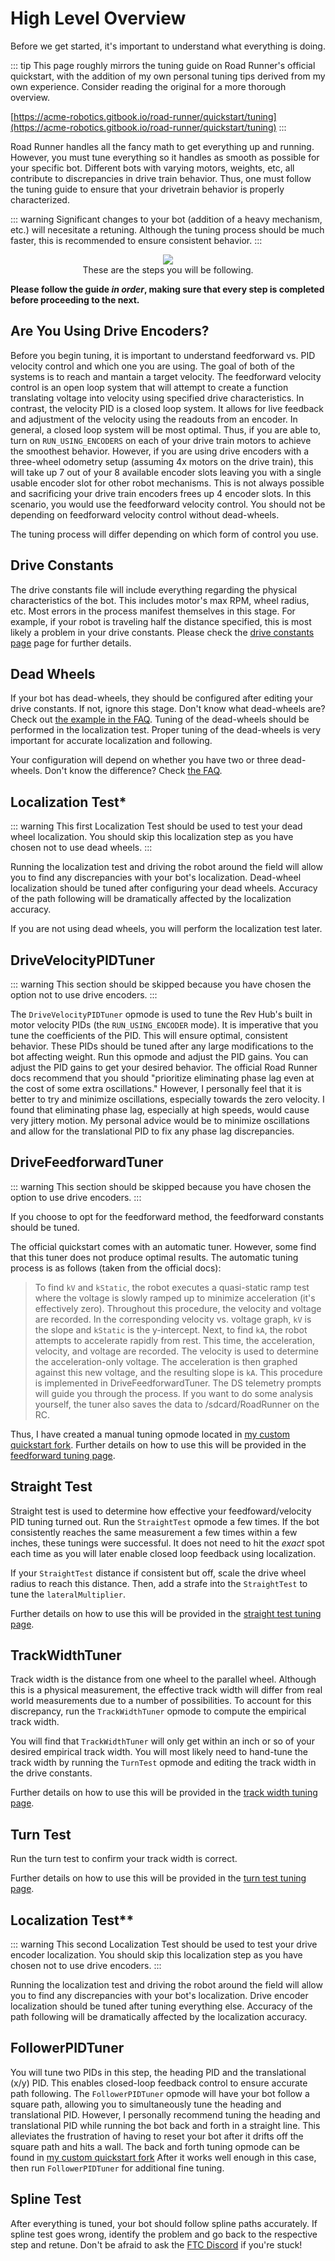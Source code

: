 # High Level Overview

Before we get started, it's important to understand what everything is doing.

::: tip
This page roughly mirrors the tuning guide on Road Runner's official quickstart, with the addition of my own personal tuning tips derived from my own experience. Consider reading the original for a more thorough overview.

[https://acme-robotics.gitbook.io/road-runner/quickstart/tuning](https://acme-robotics.gitbook.io/road-runner/quickstart/tuning)
:::

Road Runner handles all the fancy math to get everything up and running. However, you must tune everything so it handles as smooth as possible for your specific bot. Different bots with varying motors, weights, etc, all contribute to discrepancies in drive train behavior. Thus, one must follow the tuning guide to ensure that your drivetrain behavior is properly characterized.

::: warning
Significant changes to your bot (addition of a heavy mechanism, etc.) will necesitate a retuning. Although the tuning process should be much faster, this is recommended to ensure consistent behavior.
:::

<figure align="center">
    <img src="./assets/quickstart-overview/TuningChart-quarter.png">
    <figcaption style="marginTop: 1em;">These are the steps you will be following.</figcaption>
</figure>

**Please follow the guide _in order_, making sure that every step is completed before proceeding to the next.**

## Are You Using Drive Encoders?

Before you begin tuning, it is important to understand feedforward vs. PID velocity control and which one you are using. The goal of both of the systems is to reach and mantain a target velocity. The feedforward velocity control is an open loop system that will attempt to create a function translating voltage into velocity using specified drive characteristics. In contrast, the velocity PID is a closed loop system. It allows for live feedback and adjustment of the velocity using the readouts from an encoder. In general, a closed loop system will be most optimal. Thus, if you are able to, turn on `RUN_USING_ENCODERS` on each of your drive train motors to achieve the smoothest behavior. However, if you are using drive encoders with a three-wheel odometry setup (assuming 4x motors on the drive train), this will take up 7 out of your 8 available encoder slots leaving you with a single usable encoder slot for other robot mechanisms. This is not always possible and sacrificing your drive train encoders frees up 4 encoder slots. In this scenario, you would use the feedforward velocity control.
You should not be depending on feedforward velocity control without dead-wheels.

The tuning process will differ depending on which form of control you use.

<Ayude />

## Drive Constants

The drive constants file will include everything regarding the physical characteristics of the bot. This includes motor's max RPM, wheel radius, etc. Most errors in the process manifest themselves in this stage. For example, if your robot is traveling half the distance specified, this is most likely a problem in your drive constants. Please check the [drive constants page](/drive-constants) page for further details.

## Dead Wheels

If your bot has dead-wheels, they should be configured after editing your drive constants. If not, ignore this stage. Don't know what dead-wheels are? Check out [the example in the FAQ](/#what-are-dead-wheels-odometry).
Tuning of the dead-wheels should be performed in the localization test. Proper tuning of the dead-wheels is very important for accurate localization and following.

Your configuration will depend on whether you have two or three dead-wheels. Don't know the difference? Check [the FAQ](/#what-is-the-difference-between-two-and-three-wheel-odometry).

## Localization Test\*

<HideAyudeWrapper :skipIfDriveEncoders="true">
::: warning
This first Localization Test should be used to test your dead wheel localization. You should skip this localization step as you have chosen not to use dead wheels.
:::
</HideAyudeWrapper>

Running the localization test and driving the robot around the field will allow you to find any discrepancies with your bot's localization. Dead-wheel localization should be tuned after configuring your dead wheels. Accuracy of the path following will be dramatically affected by the localization accuracy.

If you are not using dead wheels, you will perform the localization test later.

## DriveVelocityPIDTuner <SkipAyudeBadge :skipIfDriveEncoders="true" />

<HideAyudeWrapper :skipIfDriveEncoders="true">
::: warning
This section should be skipped because you have chosen the option not to use drive encoders.
:::
</HideAyudeWrapper>

The `DriveVelocityPIDTuner` opmode is used to tune the Rev Hub's built in motor velocity PIDs (the `RUN_USING_ENCODER` mode). It is imperative that you tune the coefficients of the PID. This will ensure optimal, consistent behavior. These PIDs should be tuned after any large modifications to the bot affecting weight. Run this opmode and adjust the PID gains. You can adjust the PID gains to get your desired behavior. The official Road Runner docs recommend that you should "prioritize eliminating phase lag even at the cost of some extra oscillations." However, I personally feel that it is better to try and minimize oscillations, especially towards the zero velocity. I found that eliminating phase lag, especially at high speeds, would cause very jittery motion. My personal advice would be to minimize oscillations and allow for the translational PID to fix any phase lag discrepancies.

## DriveFeedforwardTuner <SkipAyudeBadge :skipIfDriveEncoders="false" />

<HideAyudeWrapper :skipIfDriveEncoders="false">
::: warning
This section should be skipped because you have chosen the option to use drive encoders.
:::
</HideAyudeWrapper>

If you choose to opt for the feedforward method, the feedforward constants should be tuned.

The official quickstart comes with an automatic tuner. However, some find that this tuner does not produce optimal results.
The automatic tuning process is as follows (taken from the official docs):

> To find `kV` and `kStatic`, the robot executes a quasi-static ramp test where the voltage is slowly ramped up to minimize acceleration (it's effectively zero). Throughout this procedure, the velocity and voltage are recorded. In the corresponding velocity vs. voltage graph, `kV` is the slope and `kStatic` is the y-intercept. Next, to find `kA`, the robot attempts to accelerate rapidly from rest. This time, the acceleration, velocity, and voltage are recorded. The velocity is used to determine the acceleration-only voltage. The acceleration is then graphed against this new voltage, and the resulting slope is `kA`.
> This procedure is implemented in DriveFeedforwardTuner. The DS telemetry prompts will guide you through the process. If you want to do some analysis yourself, the tuner also saves the data to /sdcard/RoadRunner on the RC.

Thus, I have created a manual tuning opmode located in [my custom quickstart fork](https://github.com/NoahBres/road-runner-quickstart/blob/master/TeamCode/src/main/java/org/firstinspires/ftc/teamcode/drive/opmode/FeedForwardTuner.java). Further details on how to use this will be provided in the [feedforward tuning page](/feedforward-tuning).

## Straight Test

Straight test is used to determine how effective your feedfoward/velocity PID tuning turned out. Run the `StraightTest` opmode a few times. If the bot consistently reaches the same measurement a few times within a few inches, these tunings were successful. It does not need to hit the _exact_ spot each time as you will later enable closed loop feedback using localization.

If your `StraightTest` distance if consistent but off, scale the drive wheel radius to reach this distance. Then, add a strafe into the `StraightTest` to tune the `lateralMultiplier`.

Further details on how to use this will be provided in the [straight test tuning page](/straighttest-tuning).

## TrackWidthTuner

Track width is the distance from one wheel to the parallel wheel. Although this is a physical measurement, the effective track width will differ from real world measurements due to a number of possibilities. To account for this discrepancy, run the `TrackWidthTuner` opmode to compute the empirical track width.

You will find that `TrackWidthTuner` will only get within an inch or so of your desired empirical track width. You will most likely need to hand-tune the track width by running the `TurnTest` opmode and editing the track width in the drive constants.

Further details on how to use this will be provided in the [track width tuning page](/trackwidth-tuning).

## Turn Test

Run the turn test to confirm your track width is correct.

Further details on how to use this will be provided in the [turn test tuning page](/turntest-tuning).

## Localization Test\*\*

<HideAyudeWrapper :skipIfDriveEncoders="true">
::: warning
This second Localization Test should be used to test your drive encoder localization. You should skip this localization step as you have chosen not to use drive encoders.
:::
</HideAyudeWrapper>

Running the localization test and driving the robot around the field will allow you to find any discrepancies with your bot's localization. Drive encoder localization should be tuned after tuning everything else. Accuracy of the path following will be dramatically affected by the localization accuracy.

## FollowerPIDTuner

You will tune two PIDs in this step, the heading PID and the translational (x/y) PID. This enables closed-loop feedback control to ensure accurate path following. The `FollowerPIDTuner` opmode will have your bot follow a square path, allowing you to simultaneously tune the heading and translational PID. However, I personally recommend tuning the heading and translational PID while running the bot back and forth in a straight line. This alleviates the frustration of having to reset your bot after it drifts off the square path and hits a wall. The back and forth tuning opmode can be found in [my custom quickstart fork](https://github.com/NoahBres/road-runner-quickstart/blob/master/TeamCode/src/main/java/org/firstinspires/ftc/teamcode/drive/opmode/BackAndForth.java) After it works well enough in this case, then run `FollowerPIDTuner` for additional fine tuning.

## Spline Test

After everything is tuned, your bot should follow spline paths accurately. If spline test goes wrong, identify the problem and go back to the respective step and retune. Don't be afraid to ask the [FTC Discord](https://discord.gg/first-tech-challenge) if you're stuck!
